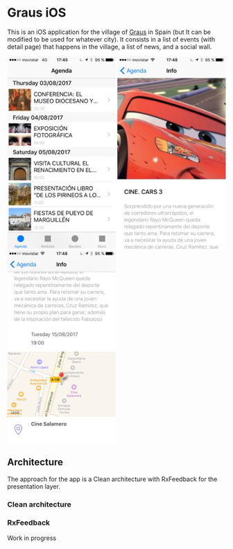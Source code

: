 # Graus iOS

This is an iOS application for the village of [Graus](https://en.wikipedia.org/wiki/Graus) in Spain (but It can be modified to be used for whatever city). It consists in a list of events (with detail page) that happens in the village, a list of news, and a social wall.


<img src="./screenshots/event_list.PNG" width="250px"> <img src="./screenshots/event_detail_1.PNG" width="250px"> <img src="./screenshots/event_detail_2.PNG" width="250px">

## Architecture
The approach for the app is a Clean architecture with RxFeedback for the presentation layer.

### Clean architecture

### RxFeedback

Work in progress
